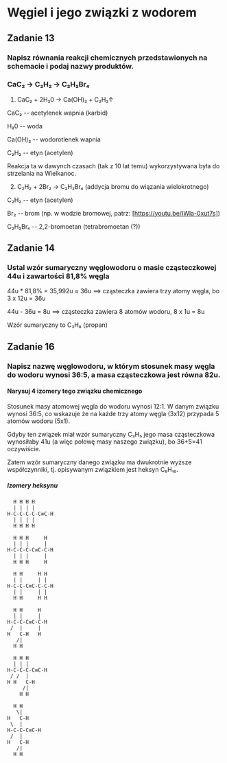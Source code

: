 # Węgiel i jego związki z wodorem

## Zadanie 13
### Napisz równania reakcji chemicznych przedstawionych na schemacie i podaj nazwy produktów.

### CaC₂ → C₂H₂ → C₂H₂Br₄

1. CaC₂ + 2H₂0 → Ca(OH)₂ + C₂H₂↑

CaC₂ -- acetylenek wapnia (karbid)

H₂0 -- woda

Ca(OH)₂ -- wodorotlenek wapnia

C₂H₂ -- etyn (acetylen)

Reakcja ta w dawynch czasach (tak z 10 lat temu) wykorzystywana była do strzelania na Wielkanoc.

2. C₂H₂ + 2Br₂ → C₂H₂Br₄ (addycja bromu do wiązania wielokrotnego)

C₂H₂ -- etyn (acetylen)

Br₂ -- brom (np. w wodzie bromowej, patrz: [https://youtu.be/IWla-0xut7s])

C₂H₂Br₄ -- 2,2-bromoetan (tetrabromoetan (?))
   

## Zadanie 14
### Ustal wzór sumaryczny węglowodoru o masie cząsteczkowej 44u i zawartości 81,8% węgla

44u * 81,8% = 35,992u ≈ 36u  ==> cząsteczka zawiera trzy atomy węgla, bo 3 x 12u = 36u

44u - 36u = 8u ==> cząsteczka zawiera 8 atomów wodoru, 8 x 1u = 8u

Wzór sumaryczny to C₃H₈ (propan)


## Zadanie 16
### Napisz nazwę węglowodoru, w którym stosunek masy węgla do wodoru wynosi 36:5, a masa cząsteczkowa jest równa 82u.
#### Narysuj 4 izomery tego związku chemicznego

Stosunek masy atomowej węgla do wodoru wynosi 12:1. W danym związku wynosi 36:5,
co wskazuje że na każde trzy atomy węgla (3x12) przypada 5 atomów wodoru (5x1).

Gdyby ten związek miał wzór sumaryczny C₃H₅ jego masa cząsteczkowa wynosiłaby 41u
(a więc połowę masy naszego związku), bo 36+5=41 oczywiście.

Zatem wzór sumaryczny danego związku ma dwukrotnie wyższe współczynniki, tj.
opisywanym związkiem jest heksyn C₆H₁₀.

##### Izomery heksynu

```
  H H H H
  | | | |
H-C-C-C-C-C≡C-H
  | | | |
  H H H H
```

```
  H H H     H
  | | |     |
H-C-C-C-C≡C-C-H
  | | |     |
  H H H     H
```

```
  H H     H H
  | |     | |
H-C-C-C≡C-C-C-H
  | |     | |
  H H     H H
```

```
  H H     H
  | |     |
H-C-C-C≡C-C-H
 /  |     |
H   C-H   H
   /|
  H H
```

```
  H H H
  | | |
H-C-C-C-C≡C-H
 / /  |
H H   C-H
     /|
    H H
```

``` 
  H H
   \|
H   C-H
 \  |
H-C-C-C≡C-H
 /  |
H   C-H
   /|
  H H
```
